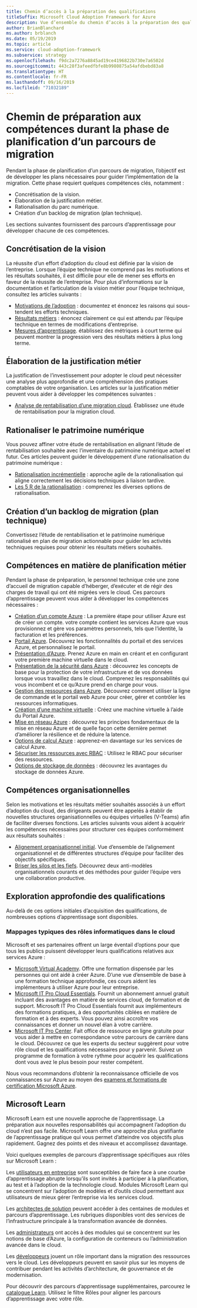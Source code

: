```yaml
---
title: Chemin d’accès à la préparation des qualifications
titleSuffix: Microsoft Cloud Adoption Framework for Azure
description: Vue d’ensemble du chemin d’accès à la préparation des qualifications
author: BrianBlanchard
ms.author: brblanch
ms.date: 05/19/2019
ms.topic: article
ms.service: cloud-adoption-framework
ms.subservice: strategy
ms.openlocfilehash: f9dc2a7276a8845ad19ce4196822b730e7a6502d
ms.sourcegitcommit: 443c28f3afeedfbfe8b9980875a54afdbebd83a8
ms.translationtype: HT
ms.contentlocale: fr-FR
ms.lasthandoff: 09/16/2019
ms.locfileid: "71032189"
---
```

# <a name="skills-readiness-path-during-the-plan-phase-of-a-migration-journey"></a>Chemin de préparation aux compétences durant la phase de planification d’un parcours de migration

Pendant la phase de planification d’un parcours de migration, l’objectif est de développer les plans nécessaires pour guider l’implémentation de la migration. Cette phase requiert quelques compétences clés, notamment :

- Concrétisation de la vision.
- Élaboration de la justification métier.
- Rationalisation du parc numérique.
- Création d’un backlog de migration (plan technique).

Les sections suivantes fournissent des parcours d’apprentissage pour développer chacune de ces compétences.

## <a name="establish-the-vision"></a>Concrétisation de la vision

La réussite d’un effort d’adoption du cloud est définie par la vision de l’entreprise. Lorsque l’équipe technique ne comprend pas les motivations et les résultats souhaités, il est difficile pour elle de mener ses efforts en faveur de la réussite de l’entreprise. Pour plus d’informations sur la documentation et l’articulation de la vision métier pour l’équipe technique, consultez les articles suivants :

- [Motivations de l’adoption](./motivations.md) : documentez et énoncez les raisons qui sous-tendent les efforts techniques.
- [Résultats métiers](./business-outcomes/index.md) : énoncez clairement ce qui est attendu par l’équipe technique en termes de modifications d’entreprise.
- [Mesures d’apprentissage](./learning-metrics.md). établissez des métriques à court terme qui peuvent montrer la progression vers des résultats métiers à plus long terme.

## <a name="build-the-business-justification"></a>Élaboration de la justification métier

La justification de l’investissement pour adopter le cloud peut nécessiter une analyse plus approfondie et une compréhension des pratiques comptables de votre organisation. Les articles sur la justification métier peuvent vous aider à développer les compétences suivantes :

- [Analyse de rentabilisation d’une migration cloud](./cloud-migration-business-case.md). Établissez une étude de rentabilisation pour la migration cloud.

## <a name="rationalize-the-digital-estate"></a>Rationaliser le patrimoine numérique

Vous pouvez affiner votre étude de rentabilisation en alignant l’étude de rentabilisation souhaitée avec l’inventaire du patrimoine numérique actuel et futur. Ces articles peuvent guider le développement d’une rationalisation du patrimoine numérique :

- [Rationalisation incrémentielle](../digital-estate/rationalize.md) : approche agile de la rationalisation qui aligne correctement les décisions techniques à liaison tardive.
- [Les 5 R de la rationalisation](../digital-estate/5-rs-of-rationalization.md) : comprenez les diverses options de rationalisation.

## <a name="create-a-migration-backlog-technical-plan"></a>Création d’un backlog de migration (plan technique)

Convertissez l’étude de rentabilisation et le patrimoine numérique rationalisé en plan de migration actionnable pour guider les activités techniques requises pour obtenir les résultats métiers souhaités.

## <a name="business-planning-skills"></a>Compétences en matière de planification métier

Pendant la phase de préparation, le personnel technique crée une zone d’accueil de migration capable d’héberger, d’exécuter et de régir des charges de travail qui ont été migrées vers le cloud. Ces parcours d’apprentissage peuvent vous aider à développer les compétences nécessaires :

- [Création d’un compte Azure](/learn/modules/create-an-azure-account) : La première étape pour utiliser Azure est de créer un compte. votre compte contient les services Azure que vous provisionnez et gère vos paramètres personnels, tels que l’identité, la facturation et les préférences.
- [Portail Azure](/learn/modules/tour-azure-portal). Découvrez les fonctionnalités du portail et des services Azure, et personnalisez le portail.
- [Présentation d’Azure](/learn/modules/welcome-to-azure). Prenez Azure en main en créant et en configurant votre première machine virtuelle dans le cloud.
- [Présentation de la sécurité dans Azure](/learn/modules/intro-to-security-in-azure) : découvrez les concepts de base pour la protection de votre infrastructure et de vos données lorsque vous travaillez dans le cloud. Comprenez les responsabilités qui vous incombent et ce qu’Azure prend en charge pour vous.
- [Gestion des ressources dans Azure](/learn/paths/manage-resources-in-azure). Découvrez comment utiliser la ligne de commande et le portail web Azure pour créer, gérer et contrôler les ressources informatiques.
- [Création d’une machine virtuelle](/learn/modules/create-windows-virtual-machine-in-azure) : Créez une machine virtuelle à l’aide du Portail Azure.
- [Mise en réseau Azure](/learn/modules/intro-to-azure-networking) : découvrez les principes fondamentaux de la mise en réseau Azure et de quelle façon cette dernière permet d’améliorer la résilience et de réduire la latence.
- [Options de calcul Azure](/learn/modules/intro-to-azure-compute) : apprenez-en davantage sur les services de calcul Azure.
- [Sécuriser les ressources avec RBAC](/learn/modules/secure-azure-resources-with-rbac) : Utilisez le RBAC pour sécuriser des ressources.
- [Options de stockage de données](/learn/modules/intro-to-data-in-azure/index) : découvrez les avantages du stockage de données Azure.

## <a name="organizational-skills"></a>Compétences organisationnelles

Selon les motivations et les résultats métier souhaités associés à un effort d’adoption du cloud, des dirigeants peuvent être appelés à établir de nouvelles structures organisationnelles ou équipes virtuelles (V-Teams) afin de faciliter diverses fonctions. Les articles suivants vous aident à acquérir les compétences nécessaires pour structurer ces équipes conformément aux résultats souhaités :

- [Alignement organisationnel initial](../organize/index.md). Vue d’ensemble de l’alignement organisationnel et de différentes structures d’équipe pour faciliter des objectifs spécifiques.
- [Briser les silos et les fiefs](../organize/fiefdoms-silos.md). Découvrez deux anti-modèles organisationnels courants et des méthodes pour guider l’équipe vers une collaboration productive.

## <a name="deeper-skills-exploration"></a>Exploration approfondie des qualifications

Au-delà de ces options initiales d’acquisition des qualifications, de nombreuses options d’apprentissage sont disponibles.

### <a name="typical-mappings-of-cloud-it-roles"></a>Mappages typiques des rôles informatiques dans le cloud

Microsoft et ses partenaires offrent un large éventail d’options pour que tous les publics puissent développer leurs qualifications relatives aux services Azure :

- [Microsoft Virtual Academy](https://mva.microsoft.com/product-training/microsoft-azure). Offre une formation dispensée par les personnes qui ont aidé à créer Azure. D’une vue d’ensemble de base à une formation technique approfondie, ces cours aident les implémenteurs à utiliser Azure pour leur entreprise.
- [Microsoft IT Pro Cloud Essentials](https://www.microsoft.com/azureessentials). Fournit un abonnement annuel gratuit incluant des avantages en matière de services cloud, de formation et de support. Microsoft IT Pro Cloud Essentials fournit aux implémenteurs des formations pratiques, à des opportunités ciblées en matière de formation et à des experts. Vous pouvez ainsi accroître vos connaissances et donner un nouvel élan à votre carrière.
- [Microsoft IT Pro Center](https://www.microsoft.com/itpro). Fait office de ressource en ligne gratuite pour vous aider à mettre en correspondance votre parcours de carrière dans le cloud. Découvrez ce que les experts du secteur suggèrent pour votre rôle cloud et les qualifications nécessaires pour y parvenir. Suivez un programme de formation à votre rythme pour acquérir les qualifications dont vous avez le plus besoin pour rester compétent.

Nous vous recommandons d’obtenir la reconnaissance officielle de vos connaissances sur Azure au moyen des [examens et formations de certification Microsoft Azure](https://www.microsoft.com/learning/azure-certification.aspx).

## <a name="microsoft-learn"></a>Microsoft Learn

Microsoft Learn est une nouvelle approche de l’apprentissage. La préparation aux nouvelles responsabilités qui accompagnent l’adoption du cloud n’est pas facile. Microsoft Learn offre une approche plus gratifiante de l’apprentissage pratique qui vous permet d’atteindre vos objectifs plus rapidement. Gagnez des points et des niveaux et accomplissez davantage.

Voici quelques exemples de parcours d’apprentissage spécifiques aux rôles sur Microsoft Learn :

Les [utilisateurs en entreprise](/learn/browse/?roles=business-user) sont susceptibles de faire face à une courbe d’apprentissage abrupte lorsqu’ils sont invités à participer à la planification, au test et à l’adoption de la technologie cloud. Modules Microsoft Learn qui se concentrent sur l’adoption de modèles et d’outils cloud permettant aux utilisateurs de mieux gérer l’entreprise via les services cloud.

Les [architectes de solution](/learn/browse/?roles=solution-architect) peuvent accéder à des centaines de modules et parcours d’apprentissage. Les rubriques disponibles vont des services de l’infrastructure principale à la transformation avancée de données.

Les [administrateurs](/learn/browse/?roles=administrator) ont accès à des modules qui se concentrent sur les notions de base d’Azure, la configuration de conteneurs ou l’administration avancée dans le cloud.

Les [développeurs](/learn/browse/?roles=developer&term=infrastructure) jouent un rôle important dans la migration des ressources vers le cloud. Les développeurs peuvent en savoir plus sur les moyens de contribuer pendant les activités d’architecture, de gouvernance et de modernisation.

Pour découvrir des parcours d’apprentissage supplémentaires, parcourez le [catalogue Learn](/learn/browse). Utilisez le filtre Rôles pour aligner les parcours d’apprentissage avec votre rôle.
